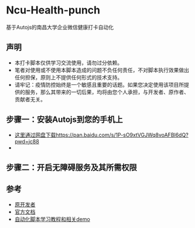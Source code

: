 # Ncu-Health-punch
基于Autojs的南昌大学企业微信健康打卡自动化

## 声明
- 本打卡脚本仅供学习交流使用，请勿过分依赖。
- 笔者对使用或不使用本脚本造成的问题不负任何责任，不对脚本执行效果做出任何担保，原则上不提供任何形式的技术支持。
- 请牢记：疫情防控始终是一个敏感且重要的话题。如果您决定使用该项目所提供的服务，那么其带来的一切后果，均将由您个人承担，与开发者、原作者、贡献者无关。

## 步骤一：安装Autojs到您的手机上
 - [这里通过网盘下载](https://pan.baidu.com/s/1P-sO9xtVGJWq8voAFBl6dQ?pwd=jc88)https://pan.baidu.com/s/1P-sO9xtVGJWq8voAFBl6dQ?pwd=jc88
 - 

## 步骤二：开启无障碍服务及其所需权限
 
 

 



## 参考
- [原开发者](https://github.com/hyb1996/Auto.js)
- [官方文档](https://pro.autojs.org/docs/#/zh-cn/)
- [自动化脚本学习教程和相关demo](https://github.com/wiatingpub/autojs)
